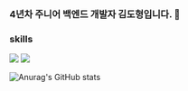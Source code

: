 ### 4년차 주니어 백엔드 개발자 김도형입니다. 👋

### skills 
<img src="https://img.shields.io/badge/python-3776AB?style=flat-square&logo=python&logoColor=white"/>
<img src="https://img.shields.io/badge/django-092E20?style=flat-square&logo=django"/>

![Anurag's GitHub stats](https://github-readme-stats.vercel.app/api?username=kimdh6792&show_icons=true&theme=radical)

